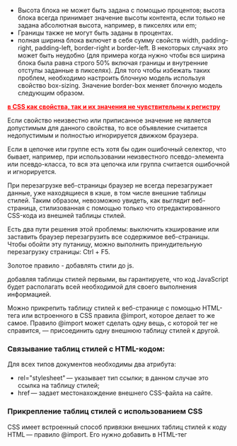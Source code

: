  * Высота блока не может быть задана с помощью процентов; высота блока всегда принимает значение высоты контента, если только не задана абсолютная высота, например, в пикселях или em;
 * Границы также не могут быть заданы в процентах.
 * полная ширина блока включет в себя сумму свойств width, padding-right, padding-left, border-right и border-left. В некоторых случаях это может быть неудобно (для примера когда нужно чтобы вся ширина блока была равна строго 50% включая границы и внутренние отступы заданные в пикселях). Для того чтобы избежать таких проблем, необходимо настроить блочную модель используя свойство box-sizing. Значение border-box меняет блочную модель следующим образом.

**в CSS как свойства, так и их значения не чувствительны к регистру**

Если свойство неизвестно или приписанное значение не является допустимым для данного свойства, то все объявление считается недопустимым и полностью игнорируется движком браузера.

Если в цепочке или группе есть хотя бы один ошибочный селектор, что бывает, например, при использовании неизвестного псевдо-элемента или псевдо-класса, то вся эта цепочка или группа считается ошибочной и игнорируется.

При перезагрузке веб-страницы браузер не всегда перезагружает данные, уже находящиеся в кэше, в том числе внешние таблицы стилей. Таким образом, невозможно увидеть, как выглядит веб-страница, стилизованная с помощью только что отредактированного CSS-кода из внешней таблицы стилей.  

Есть два пути решения этой проблемы: выключить кэширование или заставить браузер перезагрузить все содержимое веб-страницы. Чтобы обойти эту путаницу, можно выполнить принудительную перезагрузку страницы: Ctrl + F5.

Золотое правило - добавлять стили до js.

добавляя таблицы стилей первыми, вы гарантируете, что код JavaScript будет располагать всей необходимой для своего выполнения информацией.

Можно прикрепить таблицу стилей к веб-странице с помощью HTML-тега <link> или встроенного в CSS правила @import, которое делает то же самое. Правило @import может сделать одну вещь, с которой тег <link> не справится, — присоединить одну внешнюю таблицу стилей к другой.  

### Связывание таблиц стилей с HTML-кодом:
Для всех типов документов необходимы два атрибута:
 * rel="stylesheet" — указывает тип ссылки; в данном случае это ссылка на таблицу стилей;
 * href — задает местонахождение внешнего CSS-файла на сайте.

### Прикрепление таблиц стилей с использованием CSS
CSS имеет встроенный способ привязки внешних таблиц стилей к коду HTML — правило @import. Его нужно добавить в HTML-тег <style>. Например:  
                                        
                                        <style type="text/css">
                                            @import url(css/styles.css);
                                        </style>

В отличие от HTML-тега правило @import — языковая конструкция CSS, обладающая некоторыми несвойственными HTML качествами.

 * Чтобы выполнить привязку к внешнему файлу CSS, нужно использовать url вместо href и заключать путь к CSS-файлу в круглые скобки. Так, в рассмотренном выше примере css/styles.css — путь к внешнему CSS-файлу. Кавычки, в которые заключен URL, не обязательны. Таким образом, url(css/styles.css) и url("css/styles.css") будут работать одинаково.
 * Посредством нескольких правил @import, как и с помощью нескольких тегов, можно присоединить любое количество внешних таблиц стилей:  

                                        <style type="text/css">
                                            @import url(css/styles.css);
                                            @import url(css/forms.css);
                                        </style>  

 * После правила @import можно добавлять обычные CSS-стили

                                        <style type="text/css">
                                            @import url(css/styles.css);
                                            @import url(css/forms.css);
                                            p { color:red; }
                                        </style>  

Нужно поместить все правила @import перед CSS-стилями, как показано в примере. Веб-браузеры игнорируют любые таблицы стилей, импортируемые после CSS-правила, поэтому если изменить порядок показанного выше кода на обратный и стиль p появится первым, то браузер проигнорирует любые стили в таблицах стилей style.css или form.css.

#### именование классов:  
 * при именовании стилевых классов разрешается использование только букв алфавита, чисел, дефисов, знаков подчеркивания.  
 * Название после точки всегда должно начинаться с символа — буквы алфавита. Например, .9lives — неправильное имя класса, а .crazy8 — правильное. Можно называть классы, например, именами .copy-right и .banner_image, но не .-bad или ._as_bad.  
 * Имена стилевых классов чувствительны к регистру. Например, .SIDEBAR и .sidebar рассматриваются языком CSS по-разному, как различные классы.  

### Ограничения наследования
Многие CSS-свойства вообще не наследуются, например border.
Ниже описаны конкретные случаи, когда наследование точно не применяется:

 * Как правило, свойства, которые затрагивают размещение элементов на странице (отступы (поля), границы (рамки) элементов), не наследуются. Было бы не очень приятно, если бы у body был отступ и его наследовали все элементы вложенные в body.  

**Единственный способ перекрыть инструкцию !important - это включить в исходный код другую инструкцию !important с такой же специфичностью, но позднее.**

Специфичность измеряет то, селектор специфичен — то есть скольким элементам он может соответствовать.

Величину специфичности селектора измеряют согласно четырем разным величинам (или компонентам), которые можно представить как тысячи, сотни, десятки и единицы — четыре цифры в четырех столбцах:  
 * Тысячи: Ставит единицу в этот столбец, если селектор внутри элемента <style> или объявление находится внутри атрибута style (такие объявления не имеют селекторов, и их специфичность всегда равна 1000.) В противном случае ставьте 0.
 * Сотни: Добавляет единицу в этот столбец за каждый селектор ID, содержащийся внутри составного селектора.
 * Десятки: Добавляет единицу в этот столбец за каждый селектор класса, атрибута или псевдо-класса, содержащийся в составном селекторе.
 * Единицы: Добавляет единицу в этот столбец за каждый селектор элемента или псевдо-элемента, содержащийся в составном селекторе.

**Примечание: Универсальный селектор(*), комбинаторы (+, >, ~, ' ') и псевдо-класс отрицания (:not) на специфичность не влияют.**

**Примечание: Если несколько селекторов имеют одну и ту же важность и специфичность, то побеждает тот, что идет позднее в исходном коде**

важно помнить, что все переопределение происходит на уровне свойств — одни свойства переопределяют другие свойства, но целые правила не переопределяют другие правила. Если некоторому элементу отвечают несколько CSS правил, они все применяются к нему. И только после этого выявляются отдельные конфликтующие свойства и определяется, какие именно стили победят.

                                    <p>I'm <strong>important</strong></p>

                                    /* специфичность: 0002 */
                                    p strong {
                                    background-color: khaki;
                                    color: green;
                                    }

                                    /* специфичность: 0001 */
                                    strong {
                                    text-decoration: underline;
                                    color: red;
                                    }

В данном примере, в силу большей специфичности, свойство цвета (color) из первого правила переопределит аналогичное свойство второго правила. Однако свойства background-color из первого правила и text-decoration из второго оба применяются к элементу .

https://developer.mozilla.org/ru/docs/Learn/CSS/Introduction_to_CSS/Cascade_and_inheritance

### float
Плавающие элементы могут быть расположены у левого или правого края окна содержащего их элемента-контейнера. В некоторых случаях это просто означает, что элемент перемещается к левому или правому краю окна браузера. Однако если вы перемещаете элемент, находящийся внутри другого тега, для которого установлены значения ширины или позиции на веб-странице, то перемещение будет осуществлено к левому или правому краю этого тега, который является контейнером для плавающего элемента. Например, на веб-странице может быть блочный элемент шириной 300 пикселов, который прилегает к правому краю окна браузера. Внутри может располагаться изображение, которое выровнено по левому краю. Иными словами, изображение примыкает к краю этого блока шириной 300 пикселов, а не к окну браузера.

Вы можете применять свойство float к линейным элементам, например .
Браузер обрабатывает линейные элементы точно так же, как блочные.

При использовании свойства float для блочных элементов рекомендуется установить свойство width для них (на самом деле правила CSS требуют установки ширины плавающим элементам для всех тегов, кроме изображений).

https://learn.javascript.ru/float


### margin collapse  
Вертикальные смежные margin-ы схлопываются. Если два элемента имеют положительный вертикальный отступ, то в результате отступом между элементами будет наибольший из двух отступов.(за исключением случая, когда последнему элементу применено свойство clear).  

**отступы плавающих и абсолютно (и относительно) позиционированных элементов никогда не схлопываются.**  

Если один элемент имеет положительный отступ, а второй отрицательный, то результатом будет сумма отступов между элементами.  

Если сумма отступов будет отрицательной, то последний элемент будет перекрывать первый.  

Если родительский элемент не имеет border или padding, тогда родительский и дочерний отступ схлопнутся и результатом будет больший из двух отступов.

Чтобы убрать схлопывание, нужно задать для родительского элемента border или padding.


**ширину border нельзя использовать в процентах**  

### Префиксы производителей  
Чтобы пометить CSS-свойство как экспериментальное или еще не до конца согласованное, производители браузеров используют префикс, который ставится перед названием свойства. Обычно, если W3C CSS Working Group принимает свойство и в достаточной степени завершает его детализацию, производители отказываются от префикса.  

Процентные значения свойства ширины width рассчитываются на основании ширины элемента-контейнера. Если вы установите ширину заголовка равной 75 %, и этот заголовок не вложен ни в какие другие элементы веб-страницы с явно определенной шириной, то ширина текста заголовка составит 75 % от ширины окна браузера. Если посетитель изменит размер окна браузера, то ширина заголовка тоже изменится. Однако если заголовок заключен в блок <div> шириной 200 пикселов, то ширина данного заголовка составит 150 пикселов.  

!!!???Процентные значения в свойстве высоты height работают точно так же, но расчет базируется на высоте элемента-контейнера, а не на его ширине.  

### Наследование стилей. Свойства inset, initial, inherit  
Значение **initial** применяется для установки исходного значения свойства. Может восстановить значения свойств, заданных браузером по умолчанию или задать начальное значение свойства, измененное в результате наследования.  

**inherit** - ключевое слово, которое сообщает, что необходимо наследовать значение свойства у родительского элемента. Естественно, результат будет заметен только в том случае, если у родителя указанное свойство установлено.  

The unset CSS keyword resets a property to its inherited value if it inherits from its parent, and to its initial value if not. In other words, it behaves like the inherit keyword in the first case, and like the initial keyword in the second case.  

https://developer.mozilla.org/en-US/docs/Web/CSS/unset  


### Перемещение  
Функция translate свойства transform просто перемещает элемент из его текущей позиции на некоторое расстояние вправо или влево и вверх или вниз.  

Функции translate передаются два значения: первое определяет величину горизонтального, а второе — вертикального перемещения. Чтобы элемент переместился влево, нужно для первого значения использовать отрицательное число, применение отрицательного числа в качестве второго значения приведет к перемещению элемента вверх.  

В CSS3 предоставляются также две дополнительные функции для перемещения элемента только влево или вправо — translateX и только вверх или вниз —translateY. Например, для перемещения элемента вверх на .5em используется функция translateY:

                                        transform: translateY(-.5em);

### наклон  
Наклон элемента можно осуществить по его горизонтальной и вертикальной осям. Например, для наклона всех вертикальных линий влево на 45°, нужно написать следующий код:

                                        transform: skew(45deg, 0);

Первое значение задает угол от 0deg до 360deg для всех вертикальных линий, действующий в направлении против часовой стрелки.

Второе значение задает угол от 0deg до 360deg для всех горизонтальных линий, действующий в направлении по часовой стрелке.

Как и в случае с translate и scale, в CSS3 предлагаются отдельные функции для осей X и Y: skewX и skewY.

### Множественные преобразования
Изображение можно одновременно масштабировать и наклонять, вращать и перемещать или использовать любые из четырех различных преобразований. Нужно просто добавить через запятую к свойству transform дополнительные функции. Например, повернуть элемент на 45° и увеличить его размер вдвое можно с помощью следующего объявления:

                                        transform: rotate(45deg) scale(2);
                    transform: skew(45deg,0deg) scale(.5) translate(400px,500px) rotate(90deg);

Браузер будет применять все эффекты в порядке следования функций. Порядок не играет роли, если только не используется перемещение.  

### исходная точка  
Обычно, когда к элементу применяется преобразование, в качестве точки начала преобразования браузер использует центр элемента. Например, при вращении элемента браузер поворачивает его вокруг центральной точки. Но в CSS3 разрешается изменять точку преобразования, используя свойство transform-origin. Для него можно указывать ключевые слова, абсолютные значения и относительные значения в em и процентах.

Например, чтобы повернуть div-контейнер вокруг его левой верхней точки, можно воспользоваться ключевыми словами left и top:  

                                        transform-origin: left top;

Можно также использовать пиксельные значения:

                                        transform-origin: 0 0;

или проценты:  

                                        transform-origin: 0% 0%;

При использовании пикселов, em или процентных значений, первое число означает горизонтальную, а второе — вертикальную позицию.  

### Переходы  
В основе CSS-переходов лежат четыре свойства, который управляют тем, какие свойства анимировать, сколько времени займет анимация, какой тип анимации будет использован и какой будет необязательная задержка перед началом анимации.

**transition-property** — указывает на анимируемое свойство. Можно указать одно свойство, воспользоваться ключевым словом all для анимирования всех изменяемых CSS-свойств или применить списком с запятой в качестве разделителя для указания более чем одного свойства (но не всех свойств).  

Чтобы указать продолжительность анимации, используется свойство **transition-duration**. Ему передается или значение в секундах, или значение в миллисекундах (тысячных долях секунды). Например, чтобы переход занимал полсекунды, можно использовать два варианта:

                                        transition-duration: .5s;
                                        transition-duration: 500ms;  

Можно даже указать отдельную продолжительность для каждого анимируемого свойства.  

                                transition-property: color, background-color, border-color;
                                  transition-duration: .25s, .75s, 2s;

с помощью свойства **transition-timing-function** можно также контролировать и скорость хода анимации. Это свойство управляет не продолжительностью анимации, а скоростью хода анимации. Например, можно начать анимацию медленно, а затем быстро ее завершить.

Свойство transition-timing-function может получать одно из пяти ключевых слов: linear, ease, ease-in, ease-out и ease-in-out. Если функцию регулирования скорости не задавать, браузер будет использовать метод ease, при котором анимация начинается медленно, ускоряется к середине и замедляется к концу, предоставляя более естественное изменение.

Можно задержать время начала анимации перехода, воспользовавшись свойством **transition‑delay**  

Краткая запись свойства transition - нужно просто перечислить через запятую свойство, продолжительность, функцию распределения скорости по времени и задержку.  

                                        transition: all 1s ease-in .5s;

### Анимация  


адаптивный веб-дизайн сильно напоминает макеты с непостоянной шириной — конструкции, использующие процентные отношения с целью расширения или сужения в ответ на задаваемую ширину окна браузера. Но в новом веб-дизайне технология пошла дальше путем использования более сложного кода CSS, так называемых уточнений носителей данных (Media Queries) для отправки различных дизайнерских решений для браузеров, располагающих экранами разной ширины, что позволяет создавать существенно отличающийся по внешнему виду макеты в зависимости от устройств, на которых просматривается страница.  

движение под названием Mobile First связано с ограниченным размером экрана смартфонов, а также с ограниченным вниманием людей, находящихся в движении. Конструкции Mobile First касаются начального вида вашего содержимого, а также избавления от его излишнего зашумления, включая дополнительную информацию, которая прекрасно помещается на больших экранах настольных систем, но создает помеху на экранах значительно меньшего размера и отвлекает от основной информации, которую вы надеялись донести до посетителя.  

### проблемы плавающих элементов


В CSS3 представлен **модуль многоколоночной разметки**: он позволяет делить один элемент (например, заполненный текстом div-элемент) на три, четыре столбца или более. Этот модуль предоставляет CSS-свойства для определения количества столбцов, пустых пространств между ними и добавления прямых линий между столбцами:

                                            .multicol {
                                                column-count: 3;
                                                column-gap: 1em;
                                                column-rule: 1px dotted black;
                                            }

### ch_14 - адаптивный веб-дизайн  
позволяет изменять всю разметку страницы на основе ширины окна браузера.

Поскольку производители телефонов понимают, что большинство веб-сайтов созданы для экранов настольных компьютеров, они заставили свои браузеры вести себя немного непривычно для вас. Мобильные браузеры не отображают страницу на все 100%; если бы они это сделали, то страница шириной 960 пикселов не поместилась бы на экране и вы бы увидели только часть этой страницы. Затем, чтобы увидеть всю страницу, вам пришлось бы перемещать поле просмотра в разных направлениях. Вместо этого, чтобы страница поместилась на экране, телефонные браузеры уменьшают масштаб. Конкретный коэффициент уменьшения варьируется в зависимости от характеристики конкретного телефона.

К счастью, есть довольно простой способ отмены такого поведения в браузерах мобильных устройств. Нужно просто к разделу <head> веб-страницы добавить следующий код (самое подходящее место для этого — непосредственно перед тегом <title>):

                                    <meta name="viewport" content="width=device-width">

Метатеги HTML предоставляют дополнительную информацию о содержимом страницы и могут дать браузерам дополнительные инструкции о способах отображения страницы на дисплее. В данном случае viewport обозначает экран браузера, а для атрибута content устанавливается ширина экрана браузера, равная ширине экрана смартфона. То есть браузерам мобильных устройств, склонным к уменьшению масштаба, предписывается этого не делать, настроив ширину экрана на текущую ширину дисплея смартфона.  

Кроме использования метатега viewport, есть еще один способ заставить смартфон не предпринимать попыток сжатия вашей страницы, а вывести вместо этого ее в 100%-ном размере. Правило @viewport позволяет делать все то же самое, что и с метатегом viewport, но в таблице стилей. Благодаря этому можно отказаться от добавления тега <meta> к каждому HTML-файлу сайта и просто добавить одно правило @viewport к своей таблице стилей:

                                            @viewport { width: device-width; }

Это правило нужно добавить в самом начале таблицы стилей до объявления самих стилей.

### Медиазапросы
Они позволяют назначать стили страницам на основе ширины и высоты окна целевого браузера.

Запрос представляет собой вопрос, заданный веб-браузеру: «Равна ли ширина экрана Х пикселам?» Если ответ положительный, браузер запускает таблицу стилей именно для устройства с данной шириной экрана.

                            <link href="css/small.css" rel="stylesheet" media="(max-width:480px)">

К этой стандартной ссылке на таблицу стилей добавился только еще один атрибут media, устанавливающий условия, при которых браузер использует указанную таблицу. Скобки вокруг запроса — (max-width: 480px) — являются обязательным элементом. Если их не поставить, браузер проигнорирует запрос.

#### Включение запросов в таблицу стилей
Есть два способа добавления медиазапросов к таблице стилей:
 * Использование директивы @import, которая позволяет загружать дополнительные внешние таблицы стилей либо во внутреннюю, либо во внешнюю таблицу стилей.

                                    @import url(css/small.css) (max-width:320px);

 * Встраивание медиазапроса в таблицу стилей. Медиазапрос можно также встроить непосредственно в таблицу стилей:

                                    @media (max-width: 480px) {
                                    body {
                                        /* сюда помещаются свойства стиля */
                                    }

#### если возникают проблемы с изображениями
Хотя колонки в гибком дизайне по мере уменьшения окна сжимаются, изображений обычно это не касается. Это может привести к выходу графики за предназначенные для нее границы и к тому, что она уже не станет вписываться в ширину колонки.

Сначала нужно добавить в таблицу стилей следующий стиль:

                                    img { max-width: 100%; }

Он установит для максимального размера любого изображения значение 100% от ширины контейнера этого изображения. То есть изображение не сможет стать больше колонки, div-контейнера или любого HTML-элемента, внутри которого оно находится.

Но этого еще недостаточно, чтобы сделать изображение гибким. Обычно при вставке тега <img> для изображения добавляются параметры его высоты и ширины. Именно эти размеры используются браузером при выводе изображения. Когда указано значение для свойства max-width, изображение не станет шире колонки, но его высота по-прежнему будет точно соответствовать значению, установленному в коде HTML. То есть изображение подстроится под ширину колонки, а его высота не изменится, что приведет к искажению этого изображения. Решение вполне очевидно: нужно просто убрать из кода HTML атрибуты width и height.

### Ch_15 - позиционирование элементов на веб-странице.  
CSS предлагает четыре типа позиционирования:
 * Абсолютное - абсолютно размещенные элементы полностью отделены от потока страницы, определенного HTML-кодом. Т.е. остальные элементы на странице не знают, что существует абсолютно позиционированный элемент.

!!! **Не пытайтесь применять одновременно свойство float и любой тип позиционирования, кроме статического**

 * Относительное - Элемент с таким позиционированием размещается относительно его текущего положения в потоке HTML. 
 В отличие от абсолютного позиционирования, здесь остальные элементы страницы регулируют старое HTML-размещение относительно позиционированного объекта. Соответственно, перемещение объекта с относительным позиционированием оставляет «дыру», на месте которой он должен был находиться.

 Основная польза относительного позиционирования не в том, чтобы переместить элемент, а в установке новой точки привязки для абсолютно позиционированных элементов, которые вложены в него.

 * Фиксированное
 * Статическое позиционирование - просто означает, что содержимое соответствует нормальному нисходящему потоку HTML.

На самом деле абсолютно позиционированный элемент помещается относительно границ его ближайшего предка. 

Позиционирование подчиняется следующим правилам:
 - тег расположен относительно окна браузера, если у него абсолютное позиционирование и он не находится внутри любого другого тега, к которому применено абсолютное, относительное или фиксированное позиционирование;
 - тег определен относительно сторон другого элемента, если он находится внутри другого тега с абсолютным, относительным или фиксированным позиционированием.

Значение hidden свойства visibility подобно значению none свойства display, но между ними есть существенное различие. Когда вы устанавливаете свойству display элемента значение none, он буквально исчезает со страницы, не оставляя следов. Однако задание свойству visibility значения hidden предотвращает показ браузером содержимого элемента, но оставляет пустое пространство в том месте, где должен был быть элемент. При использовании с абсолютно позиционированными элементами, которые уже удаляются из потока страницы, свойства visibility: hidden и display: none ведут себя одинаково.  

Есть и другой способ скрытия элемента — установка для его свойства непрозрачности opacity нулевого значения:

                                            opacity: 0;

Чтобы элемент снова появился на экране, его свойству opacity можно вернуть значение 1:

                                            opacity: 1;

### Ch_16 CSS для распечатываемых веб-страниц
CSS распознает десять различных типов устройств: all, braille, embossed, handheld, print, projection, screen, speech, tty и tv. Браузер применяет таблицу стилей, только когда активизирован тип устройства. Другими словами, браузер применяет одну таблицу стилей для просмотра на экране, а другую — для печати.  

### Как добавлять аппаратно-зависимые таблицы стилей  
#### Определение типа устройства для внешней таблицы стилей
Чтобы присоединить внешнюю таблицу стилей при определении конкретного типа устройства, используйте тег <link> с атрибутом media. Чтобы присоединить таблицу стилей, которая должна использоваться только при печати, добавьте такой HTML-код к своей веб-странице:

                                    <link rel="stylesheet" media="print" href="print.css"/>

Если вы не определите тип устройства, браузер решит, что вы имеете в виду все устройства, и будет использовать таблицу стилей для отображения на экране, при печати и т. д. Кроме того, вы можете задать множество типов устройств, разделяя их запятыми.

                        <link rel="stylesheet" media="screen, projection, handheld" href="screen.css"/>

#### Определение типа устройства внутри таблицы стилей
Вы можете также включить определенные аппаратно-зависимые стили непосредственно внутри таблицы стилей, используя инструкцию @media.  

Инструкцию @media можно также использовать для задания различных экранов и при выводе на печать.

                                        @media print {
                                            /* описывайте стили для печати здесь */
                                        }

Фактически не имеет никакого значения, помещаете вы все стили в отдельный файл и используете инструкцию @media или определяете специфические аппаратно-зависимые стили в их собственных внешних таблицах стилей (например, screen.css и printer.css). Добавление всех ваших стилей, предназначенных только для печати, в их собственную внешнюю таблицу стилей printer.css намного облегчает поиск и редактирование этих стилей.
